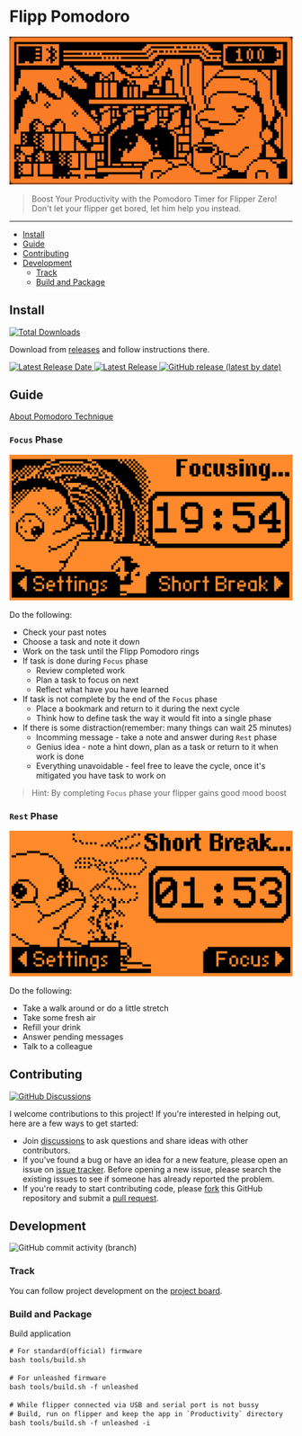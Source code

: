 # Flipp Pomodoro
![Banner Image](docs/headline.gif)

>Boost Your Productivity with the Pomodoro Timer for Flipper Zero! Don't let your flipper get bored, let him help you instead.

---
  * [Install](#install)
  * [Guide](#guide)
  * [Contributing](#contributing)
  * [Development](#development)
    + [Track](#track)
    + [Build and Package](#build-and-package)

## Install
[![Total Downloads](https://img.shields.io/github/downloads/Th3Un1q3/flipp_pomodoro/total?style=for-the-badge)](https://github.com/Th3Un1q3/flipp_pomodoro/releases/latest)

Download from [releases](https://github.com/Th3Un1q3/flipp_pomodoro/releases/latest) and follow instructions there.

[![Latest Release Date](https://img.shields.io/github/release-date/Th3Un1q3/flipp_pomodoro?label=Latest%20release%20&style=for-the-badge) ![Latest Release](https://img.shields.io/github/v/release/Th3Un1q3/flipp_pomodoro?label=Latest%20version&style=for-the-badge) ![GitHub release (latest by date)](https://img.shields.io/github/downloads/Th3Un1q3/flipp_pomodoro/latest/total?label=Latest%20downloaded&style=for-the-badge)](https://github.com/Th3Un1q3/flipp_pomodoro/releases/latest)

## Guide

[About Pomodoro Technique](https://francescocirillo.com/products/the-pomodoro-technique)

### `Focus` Phase

![Working Screen](docs/working.png)

Do the following:
* Check your past notes
* Choose a task and note it down
* Work on the task until the Flipp Pomodoro rings
* If task is done during `Focus` phase
    * Review completed work
    * Plan a task to focus on next
    * Reflect what have you have learned
* If task is not complete by the end of the `Focus` phase
    * Place a bookmark and return to it during the next cycle
    * Think how to define task the way it would fit into a single phase
* If there is some distraction(remember: many things can wait 25 minutes)
    * Incomming message - take a note and answer during `Rest` phase
    * Genius idea - note a hint down, plan as a task or return to it when work is done
    * Everything unavoidable - feel free to leave the cycle, once it's mitigated you have task to work on

> Hint: By completing `Focus` phase your flipper gains good mood boost

### `Rest` Phase
![Resting Screen](docs/resting.png)

Do the following:
* Take a walk around or do a little stretch
* Take some fresh air
* Refill your drink
* Answer pending messages
* Talk to a colleague

## Contributing

[![GitHub Discussions](https://img.shields.io/github/discussions/Th3Un1q3/flipp_pomodoro?style=for-the-badge)](https://github.com/Th3Un1q3/flipp_pomodoro/discussions)

I welcome contributions to this project! If you're interested in helping out, here are a few ways to get started:
- Join [discussions](https://github.com/Th3Un1q3/flipp_pomodoro/discussions) to ask questions and share ideas with other contributors.
- If you've found a bug or have an idea for a new feature, please open an issue on [issue tracker](https://github.com/Th3Un1q3/flipp_pomodoro/issues). Before opening a new issue, please search the existing issues to see if someone has already reported the problem.
- If you're ready to start contributing code, please [fork](https://github.com/Th3Un1q3/flipp_pomodoro/fork) this GitHub repository and submit a [pull request](https://github.com/Th3Un1q3/flipp_pomodoro/pulls).

## Development

![GitHub commit activity (branch)](https://img.shields.io/github/commit-activity/m/Th3Un1q3/flipp_pomodoro?style=for-the-badge)

### Track
You can follow project development on the [project board](https://github.com/users/Th3Un1q3/projects/1).


###  Build and Package
Build application
```shell
# For standard(official) firmware
bash tools/build.sh

# For unleashed firmware
bash tools/build.sh -f unleashed 

# While flipper connected via USB and serial port is not bussy
# Build, run on flipper and keep the app in `Productivity` directory
bash tools/build.sh -f unleashed -i
```
